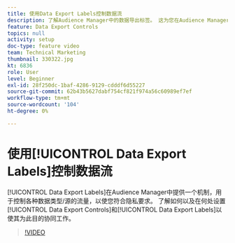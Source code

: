 ```yaml
---
title: 使用Data Export Labels控制数据流
description: 了解Audience Manager中的数据导出标签。 这为您在Audience Manager中提供了一种机制，可控制各种数据类型/源的流量，以使您符合隐私要求。 了解如何以及在哪里设置Data Export Controls和Data Export Labels以使其为此目的协同工作。
feature: Data Export Controls
topics: null
activity: setup
doc-type: feature video
team: Technical Marketing
thumbnail: 330322.jpg
kt: 6836
role: User
level: Beginner
exl-id: 28f250dc-1baf-4286-9129-cdddf6d55227
source-git-commit: 62b43b5627dabf754cf821f974a56c60989ef7ef
workflow-type: tm+mt
source-wordcount: '104'
ht-degree: 0%

---
```


# 使用[!UICONTROL Data Export Labels]控制数据流

[!UICONTROL Data Export Labels]在Audience Manager中提供一个机制，用于控制各种数据类型/源的流量，以使您符合隐私要求。 了解如何以及在何处设置[!UICONTROL Data Export Controls]和[!UICONTROL Data Export Labels]以使其为此目的协同工作。

>[!VIDEO](https://video.tv.adobe.com/v/345092/?quality=12&learn=on&captions=chi_hans)
